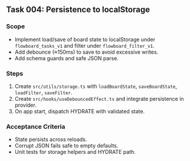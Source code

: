 ## Task 004: Persistence to localStorage

### Scope
- Implement load/save of board state to localStorage under `flowboard_tasks_v1` and filter under `flowboard_filter_v1`.
- Add debounce (≈150ms) to save to avoid excessive writes.
- Add schema guards and safe JSON parse.

### Steps
1) Create `src/utils/storage.ts` with `loadBoardState`, `saveBoardState`, `loadFilter`, `saveFilter`.
2) Create `src/hooks/useDebouncedEffect.ts` and integrate persistence in provider.
3) On app start, dispatch HYDRATE with validated state.

### Acceptance Criteria
- State persists across reloads.
- Corrupt JSON fails safe to empty defaults.
- Unit tests for storage helpers and HYDRATE path.


